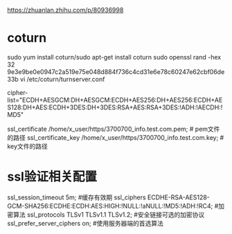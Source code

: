 
https://zhuanlan.zhihu.com/p/80936998



# coturn
sudo yum install coturn/sudo apt-get install coturn
sudo openssl rand -hex 32
9e3e9be0e0947c2a519e75e048d884f736c4cd31e6e78c60247e62cbf06de33b
vi /etc/coturn/turnserver.conf


cipher-list="ECDH+AESGCM:DH+AESGCM:ECDH+AES256:DH+AES256:ECDH+AES128:DH+AES:ECDH+3DES:DH+3DES:RSA+AES:RSA+3DES:!ADH:!AECDH:!MD5"


ssl_certificate     /home/x_user/https/3700700_info.test.com.pem;  # pem文件的路径
ssl_certificate_key  /home/x_user/https/3700700_info.test.com.key; # key文件的路径

# ssl验证相关配置
ssl_session_timeout  5m;    #缓存有效期
ssl_ciphers ECDHE-RSA-AES128-GCM-SHA256:ECDHE:ECDH:AES:HIGH:!NULL:!aNULL:!MD5:!ADH:!RC4;    #加密算法
ssl_protocols TLSv1 TLSv1.1 TLSv1.2;    #安全链接可选的加密协议
ssl_prefer_server_ciphers on;   #使用服务器端的首选算法









